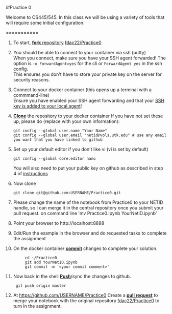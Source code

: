 i#Practice 0

Welcome to CS445/545. In this class we will be using a variety of
tools that will require some initial configuration. 

===========

1. To start, [**fork** repository][forking] [fdac22/Practice0][assignment]
1. You should be able to connect to your
   container via ssh (putty)  
   When you connect, make sure you have your SSH agent forwarded! The option is `-o ForwardAgent=yes` for the cli or `ForwardAgent yes` in the ssh config.  
   This ensures you don't have to store your private key on the server for security reasons.
1. Connect to your docker container (this opens up a terminal with a commmand-line)  
    Ensure you have enabled your SSH agent forwarding and that your [SSH key is added to your local agent][ssh-agent]!
1. [**Clone**][ref-clone] the repository to your docker container
  If you have not set these up, please do (replace with your own information):
    ```
	git config --global user.name "Your Name"
	git config --global user.email "netid@vols.utk.edu" # use any email you want that you have linked to github
    ```
    
1. Set up your default editor if you don't like vi (vi is set by default)
    ```
    git config --global core.editor nano
    ```
   
	 You will also need to put your public key on github as described in step 4 of [instructions](https://help.github.com/articles/adding-a-new-ssh-key-to-your-github-account/)
    
1. Now clone
    ```
   git clone git@github.com:USERNAME/Practice0.git
    ```
 
1. Please change the name of the notebook from Practice0 to your NETID handle, so I can merge it in the central repository once you submit your pull request.
      on command line 'mv Practice0.ipynb YourNetID.ipynb' 
1. Point your browser to http://localhost:8888
1. Edit/Run the example in the browser and do requested tasks to complete the assignment
1. On the docker container [**commit**][ref-commit] changes to complete your solution.
   ```
        cd ~/Practice0
        git add YourNetID.ipynb
        git commit -m '<your commit comment>'
   ```
1. Now back in the shell [**Push**][ref-push]/sync the changes to github.

        git push origin master
   
1. At https://github.com/USERNAME/Practice0
   Create a [**pull request**][pull-request] to merge your notebook with the
   original repository [fdac22/Practice0][assignment]  to
   turn in the assignment.


[assignment]: https://github.com/fdac22/Practice0
[forking]: https://guides.github.com/activities/forking/
[ref-clone]: http://gitref.org/creating/#clone
[ref-commit]: http://gitref.org/basic/#commit
[ref-push]: http://gitref.org/remotes/#push
[pull-request]: https://help.github.com/articles/creating-a-pull-request
[ssh-agent]: https://docs.github.com/en/authentication/connecting-to-github-with-ssh/generating-a-new-ssh-key-and-adding-it-to-the-ssh-agent
